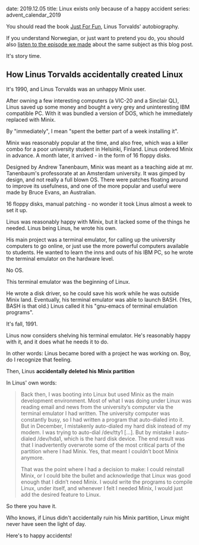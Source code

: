 date: 2019.12.05
title: Linux exists only because of a happy accident
series: advent_calendar_2019

You should read the book [Just For Fun](https://www.amazon.com/Just-Fun-Story-Accidental-Revolutionary/dp/0066620732), Linus Torvalds' autobiography.

If you understand Norwegian, or just want to pretend you do, you should also [listen to the episode we made](https://utviklingslandet.no/ep/2019-06-26/) about the same subject as this blog post.

It's story time.

## How Linus Torvalds accidentally created Linux

It's 1990, and Linus Torvalds was an unhappy Minix user.

After owning a few interesting computers (a VIC-20 and a Sinclair QL), Linus saved up some money and bought a very grey and uninteresting IBM compatible PC. With it was bundled a version of DOS, which he immediately replaced with Minix.

By "immediately", I mean "spent the better part of a week installing it".

Minix was reasonably popular at the time, and also free, which was a killer combo for a poor university student in Helsinki, Finland. Linus ordered Minix in advance. A month later, it arrived - in the form of 16 floppy disks.

Designed by Andrew Tanenbaum, Minix was meant as a teaching aide at mr. Tanenbaum's professorate at an Amsterdam university. It was gimped by design, and not really a full blown OS. There were patches floating around to improve its usefulness, and one of the more popular and useful were made by Bruce Evans, an Australian.

16 floppy disks, manual patching - no wonder it took Linus almost a week to set it up.

Linus was reasonably happy with Minix, but it lacked some of the things he needed. Linus being Linus, he wrote his own.

His main project was a terminal emulator, for calling up the university computers to go online, or just use the more powerful computers available to students. He wanted to learn the inns and outs of his IBM PC, so he wrote the terminal emulator on the hardware level. 

No OS.

This terminal emulator was the beginning of Linux.

He wrote a disk driver, so he could save his work while he was outside Minix land. Eventually, his terminal emulator was able to launch BASH. (Yes, BASH is that old.) Linus called it his "gnu-emacs of terminal emulation programs".

It's fall, 1991.

Linus now considers shelving his terminal emulator. He's reasonably happy with it, and it does what he needs it to do.

In other words: Linus became bored with a project he was working on. Boy, do I recognize that feeling.

Then, Linus **accidentally deleted his Minix partition**

In Linus' own words:

> Back then, I was booting into Linux but used Minix as the main development environment. Most of what I was doing under Linux was reading email and news from the university’s computer via the terminal emulator I had written. The university computer was constantly busy, so I had written a program that auto-dialed into it. But in December, I mistakenly auto-dialed my hard disk instead of my modem. I was trying to auto-dial /dev/tty1 [...]. But by mistake I auto-dialed /dev/hda1, which is the hard disk device. The end result was that I inadvertently overwrote some of the most critical parts of the partition where I had Minix. Yes, that meant I couldn’t boot Minix anymore.
> 
> That was the point where I had a decision to make: I could reinstall Minix, or I could bite the bullet and acknowledge that Linux was good enough that I didn’t need Minix. I would write the programs to compile Linux, under itself, and whenever I felt I needed Minix, I would just add the desired feature to Linux.

So there you have it.

Who knows, if Linus didn't accidentally ruin his Minix partition, Linux might never have seen the light of day.

Here's to happy accidents!